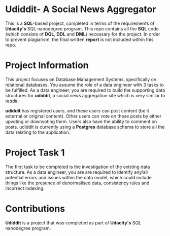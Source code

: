 # Udiddit- A Social News Aggregator
This is a **SQL**-based project, completed in terms of the requirements of **Udacity's** SQL nanodegree program. This repo contains all the **SQL** code (which consists of **DQL**, **DDL** and **DML**) necessary for the project. In order to prevent plagiarism, the final written **report** is not included within this repo.

# Project Information
This project focuses on Database Management Systems, specifically on relational databases. You assume the role of a data engineer with 3 tasks to be fulfilled. As a data engineer, you are required to build the supporting data structures for **udiddit**, a social news aggregation site which is very similar to *reddit*.

**udiddit** has registered users, and these users can post content (be it external or original content). Other users can vote on these posts by either upvoting or downvoting them. Users also have the ability to comment on posts. udiddit is currently using a **Postgres** database schema to store all the data relating to the application.

# Project Task 1 #
The first task to be completed is the investigation of the existing data structure. As a data engineer, you are are required to identify any/all potential errors and issues within the data model, which could include things like the presence of denormalised data, consistency rules and incorrect indexing.

# Contributions #
**Udiddit** is a project that was completed as part of **Udacity's** *SQL* nanodegree program.
